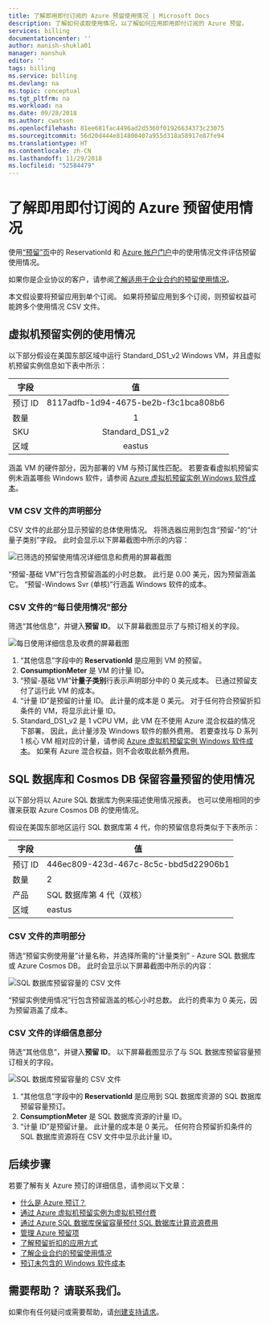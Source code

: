 ```yaml
---
title: 了解即用即付订阅的 Azure 预留使用情况 | Microsoft Docs
description: 了解如何读取使用情况，以了解如何应用即用即付订阅的 Azure 预留。
services: billing
documentationcenter: ''
author: manish-shukla01
manager: manshuk
editor: ''
tags: billing
ms.service: billing
ms.devlang: na
ms.topic: conceptual
ms.tgt_pltfrm: na
ms.workload: na
ms.date: 09/28/2018
ms.author: cwatson
ms.openlocfilehash: 81ee681fac4496ad2d5360f01926634373c23075
ms.sourcegitcommit: 56d20d444e814800407a955d318a58917e87fe94
ms.translationtype: HT
ms.contentlocale: zh-CN
ms.lasthandoff: 11/29/2018
ms.locfileid: "52584479"
---
```

# <a name="understand-azure-reservation-usage-for-your-pay-as-you-go-subscription"></a>了解即用即付订阅的 Azure 预留使用情况

使用[“预留”页](https://portal.azure.com/?microsoft_azure_marketplace_ItemHideKey=Reservations&Microsoft_Azure_Reservations=true#blade/Microsoft_Azure_Reservations/ReservationsBrowseBlade)中的 ReservationId 和 [Azure 帐户门户](https://account.azure.com)中的使用情况文件评估预留使用情况。

如果你是企业协议的客户，请参阅[了解适用于企业合约的预留使用情况](billing-understand-reserved-instance-usage-ea.md)。

本文假设要将预留应用到单个订阅。 如果将预留应用到多个订阅，则预留权益可能跨多个使用情况 CSV 文件。

## <a name="usage-for-reserved-virtual-machine-instances"></a>虚拟机预留实例的使用情况

以下部分假设在美国东部区域中运行 Standard_DS1_v2 Windows VM，并且虚拟机预留实例信息如下表中所示：

| 字段 | 值 |
|---| :---: |
|预订 ID |8117adfb-1d94-4675-be2b-f3c1bca808b6|
|数量 |1|
|SKU | Standard_DS1_v2|
|区域 | eastus |

涵盖 VM 的硬件部分，因为部署的 VM 与预订属性匹配。 若要查看虚拟机预留实例未涵盖哪些 Windows 软件，请参阅 [Azure 虚拟机预留实例 Windows 软件成本](billing-reserved-instance-windows-software-costs.md)。

### <a name="statement-section-of-csv-file-for-vms"></a>VM CSV 文件的声明部分

CSV 文件的此部分显示预留的总体使用情况。 将筛选器应用到包含“预留-”的“计量子类别”字段。 此时会显示以下屏幕截图中所示的内容：

![已筛选的预留使用情况详细信息和费用的屏幕截图](./media/billing-understand-reserved-instance-usage/billing-payg-reserved-instance-csv-statements.png)

“预留-基础 VM”行包含预留涵盖的小时总数。 此行是 0.00 美元，因为预留涵盖它。 “预留-Windows Svr (单核)”行涵盖 Windows 软件的成本。

### <a name="daily-usage-section-of-csv-file"></a>CSV 文件的“每日使用情况”部分

筛选“其他信息”，并键入**预留 ID**。 以下屏幕截图显示了与预订相关的字段。

![每日使用详细信息及收费的屏幕截图](./media/billing-understand-reserved-instance-usage/billing-payg-reserved-instance-csv-details.png)

1. “其他信息”字段中的 **ReservationId** 是应用到 VM 的预留。
2. **ConsumptionMeter** 是 VM 的计量 ID。
3. “预留-基础 VM”**计量子类别**行表示声明部分中的 0 美元成本。 已通过预留支付了运行此 VM 的成本。
4. “计量 ID”是预留的计量 ID。 此计量的成本是 0 美元。 对于任何符合预留折扣条件的 VM，将显示此计量 ID。
5. Standard_DS1_v2 是 1 vCPU VM，此 VM 在不使用 Azure 混合权益的情况下部署。 因此，此计量涉及 Windows 软件的额外费用。 若要查找与 D 系列 1 核心 VM 相对应的计量，请参阅 [Azure 虚拟机预留实例 Windows 软件成本](billing-reserved-instance-windows-software-costs.md)。 如果有 Azure 混合权益，则不会收取此额外费用。

## <a name="usage-for-sql-database--cosmos-db-reserved-capacity-reservations"></a>SQL 数据库和 Cosmos DB 保留容量预留的使用情况

以下部分将以 Azure SQL 数据库为例来描述使用情况报表。 也可以使用相同的步骤来获取 Azure Cosmos DB 的使用情况。 

假设在美国东部地区运行 SQL 数据库第 4 代，你的预留信息将类似于下表所示：

| 字段 | 值 |
|---| --- |
|预订 ID |446ec809-423d-467c-8c5c-bbd5d22906b1|
|数量 |2|
|产品| SQL 数据库第 4 代（双核）|
|区域 | eastus |

### <a name="statement-section-of-csv-file"></a>CSV 文件的声明部分

筛选“预留实例使用量”计量名称，并选择所需的“计量类别” - Azure SQL 数据库或 Azure Cosmos DB。 此时会显示以下屏幕截图中所示的内容：

![SQL 数据库预留容量的 CSV 文件](./media/billing-understand-reserved-instance-usage/billing-payg-sql-db-reserved-capacity-csv-statements.png)

“预留实例使用情况”行包含预留涵盖的核心小时总数。 此行的费率为 0 美元，因为预留涵盖了成本。

### <a name="detail-section-of-csv-file"></a>CSV 文件的详细信息部分

筛选“其他信息”，并键入**预留 ID**。 以下屏幕截图显示了与 SQL 数据库预留容量预订相关的字段。

![SQL 数据库预留容量的 CSV 文件](./media/billing-understand-reserved-instance-usage/billing-payg-sql-db-reserved-capacity-csv-details.png)

1. “其他信息”字段中的 **ReservationId** 是应用到 SQL 数据库资源的 SQL 数据库预留容量预订。
2. **ConsumptionMeter** 是 SQL 数据库资源的计量 ID。
3. “计量 ID”是预留计量。 此计量的成本是 0 美元。 任何符合预留折扣条件的 SQL 数据库资源将在 CSV 文件中显示此计量 ID。

## <a name="next-steps"></a>后续步骤

若要了解有关 Azure 预订的详细信息，请参阅以下文章：

- [什么是 Azure 预订？](billing-save-compute-costs-reservations.md)
- [通过 Azure 虚拟机预留实例为虚拟机预付费](../virtual-machines/windows/prepay-reserved-vm-instances.md)
- [通过 Azure SQL 数据库保留容量预付 SQL 数据库计算资源费用](../sql-database/sql-database-reserved-capacity.md)
- [管理 Azure 预留项](billing-manage-reserved-vm-instance.md)
- [了解预留折扣的应用方式](billing-understand-vm-reservation-charges.md)
- [了解企业合约的预留使用情况](billing-understand-reserved-instance-usage-ea.md)
- [预订未包含的 Windows 软件成本](billing-reserved-instance-windows-software-costs.md)

## <a name="need-help-contact-us"></a>需要帮助？ 请联系我们。

如果你有任何疑问或需要帮助，请[创建支持请求](https://portal.azure.com/#blade/Microsoft_Azure_Support/HelpAndSupportBlade/newsupportrequest)。


